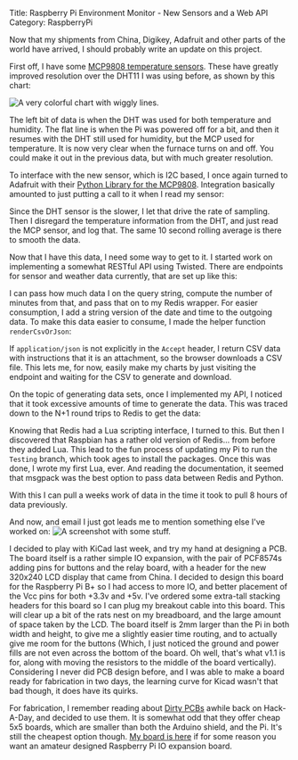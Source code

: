 Title: Raspberry Pi Environment Monitor - New Sensors and a Web API
Category: RaspberryPi

Now that my shipments from China, Digikey, Adafruit and other parts of the world have arrived,
I should probably write an update on this project.

First off, I have some [MCP9808 temperature sensors](https://www.adafruit.com/product/1782). These
have greatly improved resolution over the DHT11 I was using before, as shown by this chart:

![A very colorful chart with wiggly lines.]({filename}media\pi-env-mon-intro\temphistory.png)

The left bit of data is when the DHT was used for both temperature and humidity. The flat line is
when the Pi was powered off for a bit, and then it resumes with the DHT still used for humidity,
but the MCP used for temperature. It is now very clear when the furnace turns on and off. You could
make it out in the previous data, but with much greater resolution.

To interface with the new sensor, which is I2C based, I once again turned to Adafruit with their
[Python Library for the MCP9808](https://github.com/adafruit/Adafruit_Python_MCP9808). Integration
basically amounted to just putting a call to it when I read my sensor:

<script src="https://gist.github.com/msieker/d43720174a193a3f3340.js"></script>

Since the DHT sensor is the slower, I let that drive the rate of sampling. Then I disregard the
temperature information from the DHT, and just read the MCP sensor, and log that. The same 10
second rolling average is there to smooth the data.

Now that I have this data, I need some way to get to it. I started work on implementing a somewhat
RESTful API using Twisted. There are endpoints for sensor and weather data currently, that are set
up like this:

<script src="https://gist.github.com/msieker/a96ba78a462dad3ec249.js"></script>

I can pass how much data I on the query string, compute the number of minutes from that, and pass
that on to my Redis wrapper. For easier consumption, I add a string version of the date and time
to the outgoing data. To make this data easier to consume, I made the helper function `renderCsvOrJson`:

<script src="https://gist.github.com/msieker/f81693cbc6241c9e50dd.js"></script>

If `application/json` is not explicitly in the `Accept` header, I return CSV data with instructions
that it is an attachment, so the browser downloads a CSV file. This lets me, for now, easily make
my charts by just visiting the endpoint and waiting for the CSV to generate and download.

On the topic of generating data sets, once I implemented my API, I noticed that it took excessive
amounts of time to generate the data. This was traced down to the N+1 round trips to Redis to get
the data:

<script src="https://gist.github.com/msieker/d41e5cb6c0070ab92059.js"></script>

Knowing that Redis had a Lua scripting interface, I turned to this. But then I discovered that 
Raspbian has a rather old version of Redis... from before they added Lua. This lead to the fun
process of updating my Pi to run the `Testing` branch, which took ages to install the packages.
Once this was done, I wrote my first Lua, ever. And reading the documentation, it seemed that
msgpack was the best option to pass data between Redis and Python.

<script src="https://gist.github.com/msieker/bc03b54907c615adbe6f.js"></script>

With this I can pull a weeks work of data in the time it took to pull 8 hours of data previously.

And now, and email I just got leads me to mention something else I've worked on:
![A screenshot with some stuff.]({filename}media\pi-env-mon-intro\boards.png)

I decided to play with KiCad last week, and try my hand at designing a PCB. The board itself is
a rather simple IO expansion, with the pair of PCF8574s adding pins for buttons and the relay
board, with a header for the new 320x240 LCD display that came from China. I decided to design
this board for the Raspberry Pi B+ so I had access to more IO, and better placement of the Vcc
pins for both +3.3v and +5v. I've ordered some extra-tall stacking headers for this board so I
can plug my breakout cable into this board. This will clear up a bit of the rats nest on my
breadboard, and the large amount of space taken by the LCD. The board itself is 2mm larger than
the Pi in both width and height, to give me a slightly easier time routing, and to actually give
me room for the buttons (Which, I just noticed the ground and power fills are not even across
the bottom of the board. Oh well, that's what v1.1 is for, along with moving the resistors to
the middle of the board vertically). Considering I never did PCB design before, and I was able
to make a board ready for fabrication in two days, the learning curve for Kicad wasn't that bad
though, it does have its quirks.

For fabrication, I remember reading about [Dirty PCBs](http://dirtypcbs.com) awhile back on
Hack-A-Day, and decided to use them. It is somewhat odd that they offer cheap 5x5 boards, 
which are smaller than both the Arduino shield, and the Pi. It's still the cheapest option
though. [My board is here](http://dirtypcbs.com/view.php?share=3252&accesskey=535a2f6625c960390735f8c46bda1e5c)
if for some reason you want an amateur designed Raspberry Pi IO expansion board. 
